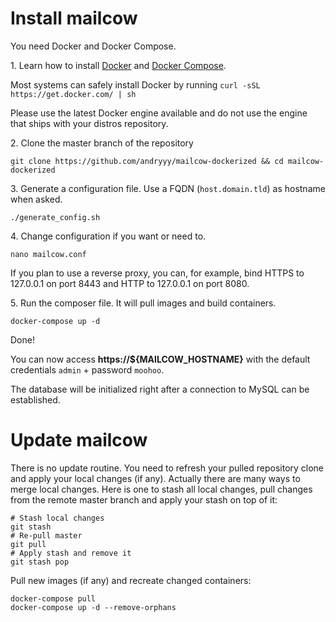 # Install mailcow

You need Docker and Docker Compose.

1\. Learn how to install [Docker](https://docs.docker.com/engine/installation/linux/) and [Docker Compose](https://docs.docker.com/compose/install/).

Most systems can safely install Docker by running `curl -sSL https://get.docker.com/ | sh`

Please use the latest Docker engine available and do not use the engine that ships with your distros repository.

2\. Clone the master branch of the repository
```
git clone https://github.com/andryyy/mailcow-dockerized && cd mailcow-dockerized
```

3\. Generate a configuration file. Use a FQDN (`host.domain.tld`) as hostname when asked.
```
./generate_config.sh
```

4\. Change configuration if you want or need to.
```
nano mailcow.conf
```
If you plan to use a reverse proxy, you can, for example, bind HTTPS to 127.0.0.1 on port 8443 and HTTP to 127.0.0.1 on port 8080.

5\. Run the composer file. It will pull images and build containers.
```
docker-compose up -d
```

Done!

You can now access **https://${MAILCOW_HOSTNAME}** with the default credentials `admin` + password `moohoo`.

The database will be initialized right after a connection to MySQL can be established.

# Update mailcow

There is no update routine. You need to refresh your pulled repository clone and apply your local changes (if any). Actually there are many ways to merge local changes. Here is one to
stash all local changes, pull changes from the remote master branch and apply your stash on top of it:

```
# Stash local changes
git stash
# Re-pull master
git pull
# Apply stash and remove it
git stash pop
```

Pull new images (if any) and recreate changed containers:

```
docker-compose pull
docker-compose up -d --remove-orphans
```

